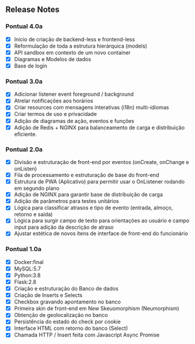 ## Release Notes

### Pontual 4.0a

- [x]  Inicio de criação de backend-less e frontend-less
- [x]  Reformulação de toda a estrutura hierárquica (models)
- [x]  API sandbox em contexto de um novo container
- [x]  Diagramas e Modelos de dados
- [x]  Base de login

### Pontual 3.0a

- [x]  Adicionar listener event foreground / background
- [x]  Atrelar notificações aos horários
- [x]  Criar resources com mensagens interativas (i18n) multi-idiomas
- [x]  Criar termos de uso e privacidade
- [x]  Adição de diagramas de ação, eventos e funções
- [x]  Adição de Redis + NGINX para balanceamento de carga e distribuição eficiente.

### Pontual 2.0a

- [x]  Divisão e estruturação de front-end por eventos (onCreate, onChange e onListen) <br>
- [x]  Fila de processamento e estruturação de base do front-end <br>
- [x]  Estrutura de PWA (Aplicativo) para permitir usar o OnListener rodando em segundo plano <br>
- [x]  Adição de NGINX para garantir base de distribuição de carga <br>
- [x]  Adição de parâmetros para testes unitários <br>
- [x]  Lógica para classificar atrasos e tipo de evento (entrada, almoço, retorno e saída) <br>
- [x]  Lógica para surgir campo de texto para orientações ao usuário e campo input para adição da descrição de atraso <br>
- [x]  Ajustar estética de novos ítens de interface de front-end do funcionário <br>

### Pontual 1.0a

- [x]  Docker:final <br>
- [x]  MySQL:5.7 <br>
- [x]  Python:3.8 <br>
- [x]  Flask:2.8 <br>
- [x]  Criação e estruturação do Banco de dados <br>
- [x]  Criação de Inserts e Selects <br>
- [x]  Checkbox gravando apontamento no banco <br>
- [x]  Primeira skin de front-end em New Skeuomorphism (Neumorphism) <br>
- [x]  Obtenção de geolocalização no banco <br>
- [x]  Persistência do estado do check por cookie <br>
- [x]  Interface HTML com retorno do banco (Select) <br>
- [x]  Chamada HTTP / Insert feita com Javascript Async Promise <br>
